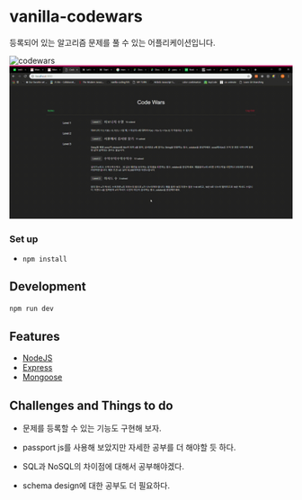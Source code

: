# vanilla-codewars

등록되어 있는 알고리즘 문제를 풀 수 있는 어플리케이션입니다.

<img src="./codewars.gif" alt="codewars" />

<br />

<img src="./codewarserror.gif" alt="error" />

### Set up

  - `npm install`
  
## Development

```sh
npm run dev
```

## Features

* [NodeJS](https://nodejs.org/api/)
* [Express](https://expressjs.com/)
* [Mongoose](http://mongoosejs.com/)

## Challenges and Things to do

* 문제를 등록할 수 있는 기능도 구현해 보자.

* passport js를 사용해 보았지만 자세한 공부를 더 해야할 듯 하다.
* SQL과 NoSQL의 차이점에 대해서 공부해야겠다.
* schema design에 대한 공부도 더 필요하다.
